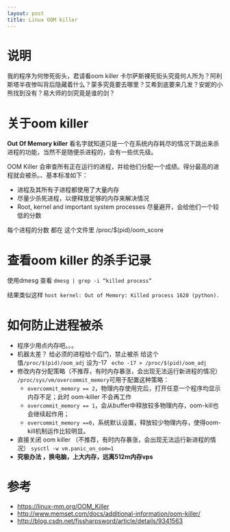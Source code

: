 ```yaml
---
layout: post
title: Linux OOM killer
---
```


# 说明
我的程序为何惨死街头，君请看oom killer
卡尔萨斯裸死街头究竟何人所为？阿利斯塔半夜惨叫背后隐藏着什么？蒙多究竟要去哪里？艾希到底要来几发？安妮的小熊找到没有？易大师的剑究竟是谁的剑？

# 关于oom killer

**Out Of Memory killer**
看名字就知道只是一个在系统内存耗尽的情况下跳出来杀进程的功能，当然不是随便杀进程的，会有一些优先级。


OOM Killer 会审查所有正在运行的进程，并给他们分配一个成绩。得分最高的进程就会被杀。、基本标准如下：
- 进程及其所有子进程都使用了大量内存
- 尽量少杀死进程，以便释放足够的内存来解决情况
- Root, kernel and important system processes 尽量避开，会给他们一个较低的分数

每个进程的分数 都在 这个文件里 /proc/$(pid)/oom_score

# 查看oom killer 的杀手记录
使用dmesg 查看
`dmesg | grep -i “killed process”`

结果类似这样
`host kernel: Out of Memory: Killed process 1620 (python).`

# 如何防止进程被杀
- 程序少用点内存吧。。。
- 机器太差？ 给必须的进程给个后门，禁止被杀
	给这个值`/proc/$(pid)/oom_adj` 设为-17 
	` echo -17 > /proc/$(pid)/oom_adj`
- 修改内存分配策略（不推荐，有时内存暴涨，会出现无法运行新进程的情况）
	`/proc/sys/vm/overcommit_memory`可用于配置这种策略：
	- `overcommit_memory == 2`，物理内存使用完后，打开任意一个程序均显示内存不足；此时 oom-killer 不会再工作
	- `overcommit_memory == 1`，会从buffer中释放较多物理内存，oom-kill也会继续起作用；
	- `overcommit_memory ==0`，系统默认设置，释放较少物理内存，使得oom-kill机制运作比较明显。
- 直接关闭 oom killer （不推荐，有时内存暴涨，会出现无法运行新进程的情况）
	`sysctl -w vm.panic_on_oom=1`
- **究极办法 ，换电脑，上大内存，远离512m内存vps**

# 参考 
- https://linux-mm.org/OOM_Killer
- http://www.memset.com/docs/additional-information/oom-killer/
- http://blog.csdn.net/fjssharpsword/article/details/9341563